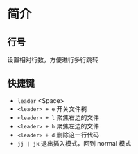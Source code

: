 # 简介

## 行号

设置相对行数，方便进行多行跳转

## 快捷键

- `leader` \<Space>
- `<leader> + e` 开关文件树
- `<leader> + l` 聚焦右边的文件
- `<leader> + h` 聚焦左边的文件
- `<leader> + d` 删除这一行代码
- `jj | jk` 退出插入模式，回到 normal 模式 